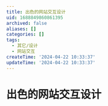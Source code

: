 ```yaml
---
title: 出色的网站交互设计
uid: 1688849860861395
archived: false
aliases: []
categories: []
tags:
  - 其它/设计
  - 网站交互
createTime: '2024-04-22 10:33:37'
updateTime: '2024-04-22 10:33:37'
---
```


# 出色的网站交互设计
